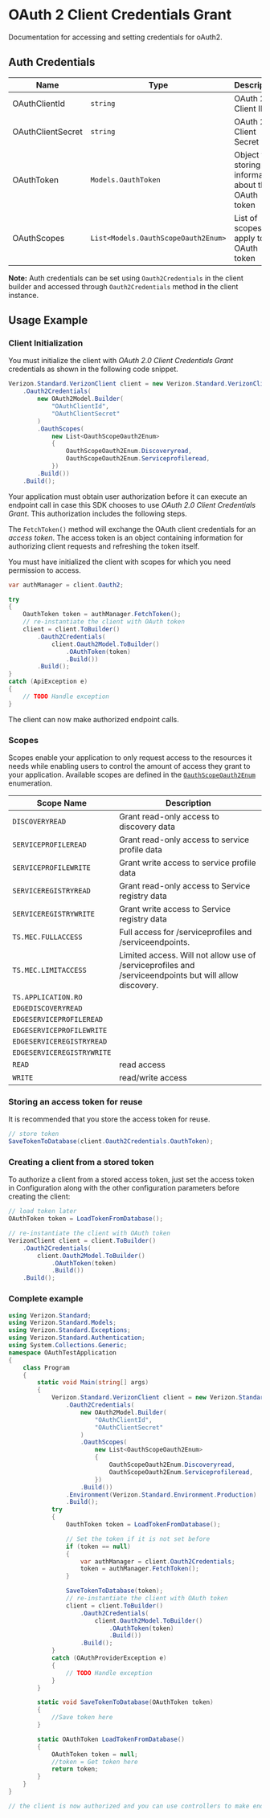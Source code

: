 
# OAuth 2 Client Credentials Grant



Documentation for accessing and setting credentials for oAuth2.

## Auth Credentials

| Name | Type | Description | Setter | Getter |
|  --- | --- | --- | --- | --- |
| OAuthClientId | `string` | OAuth 2 Client ID | `OauthClientId` | `OauthClientId` |
| OAuthClientSecret | `string` | OAuth 2 Client Secret | `OauthClientSecret` | `OauthClientSecret` |
| OAuthToken | `Models.OauthToken` | Object for storing information about the OAuth token | `OauthToken` | `OauthToken` |
| OAuthScopes | `List<Models.OauthScopeOauth2Enum>` | List of scopes that apply to the OAuth token | `OauthScopes` | `OauthScopes` |



**Note:** Auth credentials can be set using `Oauth2Credentials` in the client builder and accessed through `Oauth2Credentials` method in the client instance.

## Usage Example

### Client Initialization

You must initialize the client with *OAuth 2.0 Client Credentials Grant* credentials as shown in the following code snippet.

```csharp
Verizon.Standard.VerizonClient client = new Verizon.Standard.VerizonClient.Builder()
    .Oauth2Credentials(
        new OAuth2Model.Builder(
            "OAuthClientId",
            "OAuthClientSecret"
        )
        .OauthScopes(
            new List<OauthScopeOauth2Enum>
            {
                OauthScopeOauth2Enum.Discoveryread,
                OauthScopeOauth2Enum.Serviceprofileread,
            })
        .Build())
    .Build();
```



Your application must obtain user authorization before it can execute an endpoint call in case this SDK chooses to use *OAuth 2.0 Client Credentials Grant*. This authorization includes the following steps.

The `FetchToken()` method will exchange the OAuth client credentials for an *access token*. The access token is an object containing information for authorizing client requests and refreshing the token itself.

You must have initialized the client with scopes for which you need permission to access.

```csharp
var authManager = client.Oauth2;

try
{
    OauthToken token = authManager.FetchToken();
    // re-instantiate the client with OAuth token
    client = client.ToBuilder()
        .Oauth2Credentials(
            client.Oauth2Model.ToBuilder()
                .OAuthToken(token)
                .Build())
        .Build();
}
catch (ApiException e)
{
    // TODO Handle exception
}
```

The client can now make authorized endpoint calls.

### Scopes

Scopes enable your application to only request access to the resources it needs while enabling users to control the amount of access they grant to your application. Available scopes are defined in the [`OauthScopeOauth2Enum`](../../doc/models/oauth-scope-oauth-2-enum.md) enumeration.

| Scope Name | Description |
|  --- | --- |
| `DISCOVERYREAD` | Grant read-only access to discovery data |
| `SERVICEPROFILEREAD` | Grant read-only access to service profile data |
| `SERVICEPROFILEWRITE` | Grant write access to service profile data |
| `SERVICEREGISTRYREAD` | Grant read-only access to Service registry data |
| `SERVICEREGISTRYWRITE` | Grant write access to Service registry data |
| `TS.MEC.FULLACCESS` | Full access for /serviceprofiles and /serviceendpoints. |
| `TS.MEC.LIMITACCESS` | Limited access. Will not allow use of /serviceprofiles and /serviceendpoints but will allow discovery. |
| `TS.APPLICATION.RO` |  |
| `EDGEDISCOVERYREAD` |  |
| `EDGESERVICEPROFILEREAD` |  |
| `EDGESERVICEPROFILEWRITE` |  |
| `EDGESERVICEREGISTRYREAD` |  |
| `EDGESERVICEREGISTRYWRITE` |  |
| `READ` | read access |
| `WRITE` | read/write access |

### Storing an access token for reuse

It is recommended that you store the access token for reuse.

```csharp
// store token
SaveTokenToDatabase(client.Oauth2Credentials.OauthToken);
```

### Creating a client from a stored token

To authorize a client from a stored access token, just set the access token in Configuration along with the other configuration parameters before creating the client:

```csharp
// load token later
OAuthToken token = LoadTokenFromDatabase();

// re-instantiate the client with OAuth token
VerizonClient client = client.ToBuilder()
    .Oauth2Credentials(
        client.Oauth2Model.ToBuilder()
            .OAuthToken(token)
            .Build())
    .Build();
```

### Complete example



```csharp
using Verizon.Standard;
using Verizon.Standard.Models;
using Verizon.Standard.Exceptions;
using Verizon.Standard.Authentication;
using System.Collections.Generic;
namespace OAuthTestApplication
{
    class Program
    {
        static void Main(string[] args)
        {
            Verizon.Standard.VerizonClient client = new Verizon.Standard.VerizonClient.Builder()
                .Oauth2Credentials(
                    new OAuth2Model.Builder(
                        "OAuthClientId",
                        "OAuthClientSecret"
                    )
                    .OauthScopes(
                        new List<OauthScopeOauth2Enum>
                        {
                            OauthScopeOauth2Enum.Discoveryread,
                            OauthScopeOauth2Enum.Serviceprofileread,
                        })
                    .Build())
                .Environment(Verizon.Standard.Environment.Production)
                .Build();
            try
            {
                OauthToken token = LoadTokenFromDatabase();

                // Set the token if it is not set before
                if (token == null)
                {
                    var authManager = client.Oauth2Credentials;
                    token = authManager.FetchToken();
                }

                SaveTokenToDatabase(token);
                // re-instantiate the client with OAuth token
                client = client.ToBuilder()
                    .Oauth2Credentials(
                        client.Oauth2Model.ToBuilder()
                            .OAuthToken(token)
                            .Build())
                    .Build();
            }
            catch (OAuthProviderException e)
            {
                // TODO Handle exception
            }
        }

        static void SaveTokenToDatabase(OAuthToken token)
        {
            //Save token here
        }

        static OAuthToken LoadTokenFromDatabase()
        {
            OAuthToken token = null;
            //token = Get token here
            return token;
        }
    }
}

// the client is now authorized and you can use controllers to make endpoint calls
```



